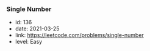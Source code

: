 ### Single Number

* id: 136
* date: 2021-03-25
* link: https://leetcode.com/problems/single-number
* level: Easy
